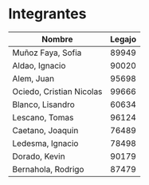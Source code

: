 # Integrantes

| Nombre | Legajo |
| --- | --- |
| Muñoz Faya, Sofia | 89949 |
| Aldao, Ignacio | 90020 |
| Alem, Juan | 95698 |
| Ociedo, Cristian Nicolas | 99666 |
| Blanco, Lisandro | 60634 |
| Lescano, Tomas | 96124 |
| Caetano, Joaquin | 76489|
| Ledesma, Ignacio | 78498 |
| Dorado, Kevin | 90179 |
| Bernahola, Rodrigo | 87479 |
